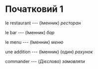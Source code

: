 # Початковий 1
le restaurant --- (Іменник)
*ресторан*



le bar --- (Іменник)
*бар*



le menu --- (Іменник)
*меню*



une addition --- (Іменник)
(один) *рахунок*



commander --- (Дієслово)
*замовляти*